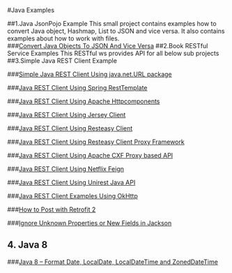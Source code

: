 #Java Examples 

##1.Java JsonPojo Example
This small project contains examples how to convert Java object, Hashmap, List to JSON and vice versa. It also contains examples about how to work with files.  
###[Convert Java Objects To JSON And Vice Versa](http://howtoprogram.xyz/2016/07/01/convert-java-objects-json-vice-versa/)
##2.Book RESTful Service Examples
This RESTful ws provides API for all below sub projects
##3.Simple Java REST Client Example

###[Simple Java REST Client Using java.net.URL package](http://howtoprogram.xyz/2016/07/02/simple-java-rest-client-using-java-net-url-package)

###[Java REST Client Using Spring RestTemplate](http://howtoprogram.xyz/2016/07/03/java-rest-client-using-spring-resttemplate/)

###[Java REST Client Using Apache Httpcomponents](http://howtoprogram.xyz/2016/07/04/java-rest-client-using-apache-httpcomponents/)

###[Java REST Client Using Jersey Client](http://howtoprogram.xyz/2016/07/05/java-rest-client-using-jersey-client/)

###[Java REST Client Using Resteasy Client](http://howtoprogram.xyz/2016/07/12/java-rest-client-using-resteasy-client/)

###[Java REST Client Using Resteasy Client Proxy Framework](http://howtoprogram.xyz/2016/07/13/java-rest-client-using-resteasy-client-proxy-framework/)

###[Java REST Client Using Apache CXF Proxy based API](http://howtoprogram.xyz/2016/07/15/java-rest-client-using-apache-cxf-proxy-based-api/)

###[Java REST Client Using Netflix Feign](http://howtoprogram.xyz/2016/07/18/java-rest-client-using-netflix-feign/)

###[Java REST Client Using Unirest Java API](http://howtoprogram.xyz/2016/07/27/java-rest-client-using-unirest-java-api/)

###[Java REST Client Examples Using OkHttp](howtoprogram.xyz/2016/10/31/java-rest-client-examples-using-okhttp/)

###[How to Post with Retrofit 2](http://howtoprogram.xyz/2017/02/17/how-to-post-with-retrofit-2/)

###[Ignore Unknown Properties or New Fields in Jackson](http://howtoprogram.xyz/2017/02/18/ignore-exclude-new-fields-deserializing-jackson/)


## 4. Java 8
###[Java 8 – Format Date, LocalDate, LocalDateTime and ZonedDateTime](https://howtoprogram.xyz/2017/08/20/java-8-format-date-localdate-localdatetime/)